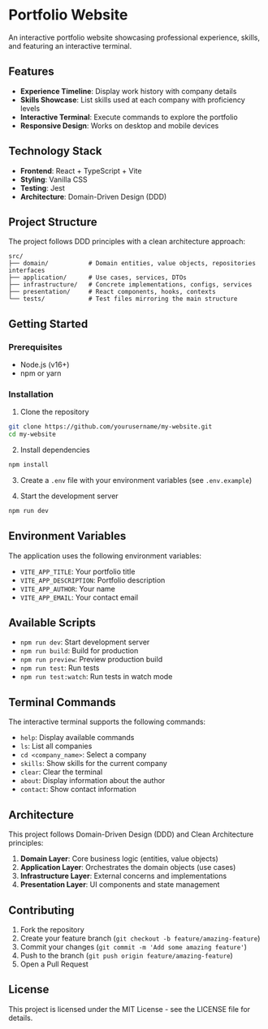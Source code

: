 # Portfolio Website

An interactive portfolio website showcasing professional experience, skills, and featuring an interactive terminal.

## Features

- **Experience Timeline**: Display work history with company details
- **Skills Showcase**: List skills used at each company with proficiency levels
- **Interactive Terminal**: Execute commands to explore the portfolio
- **Responsive Design**: Works on desktop and mobile devices

## Technology Stack

- **Frontend**: React + TypeScript + Vite
- **Styling**: Vanilla CSS
- **Testing**: Jest
- **Architecture**: Domain-Driven Design (DDD)

## Project Structure

The project follows DDD principles with a clean architecture approach:

```
src/
├── domain/           # Domain entities, value objects, repositories interfaces
├── application/      # Use cases, services, DTOs
├── infrastructure/   # Concrete implementations, configs, services
├── presentation/     # React components, hooks, contexts
└── tests/            # Test files mirroring the main structure
```

## Getting Started

### Prerequisites

- Node.js (v16+)
- npm or yarn

### Installation

1. Clone the repository
```bash
git clone https://github.com/yourusername/my-website.git
cd my-website
```

2. Install dependencies
```bash
npm install
```

3. Create a `.env` file with your environment variables (see `.env.example`)

4. Start the development server
```bash
npm run dev
```

## Environment Variables

The application uses the following environment variables:

- `VITE_APP_TITLE`: Your portfolio title
- `VITE_APP_DESCRIPTION`: Portfolio description
- `VITE_APP_AUTHOR`: Your name
- `VITE_APP_EMAIL`: Your contact email

## Available Scripts

- `npm run dev`: Start development server
- `npm run build`: Build for production
- `npm run preview`: Preview production build
- `npm run test`: Run tests
- `npm run test:watch`: Run tests in watch mode

## Terminal Commands

The interactive terminal supports the following commands:

- `help`: Display available commands
- `ls`: List all companies
- `cd <company_name>`: Select a company
- `skills`: Show skills for the current company
- `clear`: Clear the terminal
- `about`: Display information about the author
- `contact`: Show contact information

## Architecture

This project follows Domain-Driven Design (DDD) and Clean Architecture principles:

1. **Domain Layer**: Core business logic (entities, value objects)
2. **Application Layer**: Orchestrates the domain objects (use cases)
3. **Infrastructure Layer**: External concerns and implementations
4. **Presentation Layer**: UI components and state management

## Contributing

1. Fork the repository
2. Create your feature branch (`git checkout -b feature/amazing-feature`)
3. Commit your changes (`git commit -m 'Add some amazing feature'`)
4. Push to the branch (`git push origin feature/amazing-feature`)
5. Open a Pull Request

## License

This project is licensed under the MIT License - see the LICENSE file for details.
